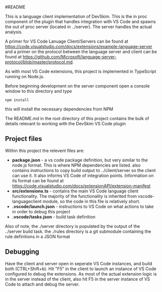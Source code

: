 #README

This is a language client implementation of DevSkim. This is the in proc component of the plugin that handles integration with VS Code and spawns the out of proc server (located in ../server).  The server handles the actual analysis. 

A primer for VS Code Lanuage Client/Servers can be found at https://code.visualstudio.com/docs/extensions/example-language-server and a primer on the protocol between the language server and client can be found at https://github.com/Microsoft/language-server-protocol/blob/master/protocol.md.

As with most VS Code extensions, this project is implemented in TypeScript running on Node.js.  

Before beginning development on the server component open a console window to this directory and type

	npm install

this will install the necessary dependencies from NPM

The README.md in the root directory of this project contains the bulk of details relevant to working with the DevSkim VS Code plugin

## Project files
Within this project the relevent files are:
* **package.json** - a vs code package definition, but very similar to the node.js format.  This is where NPM dependencies are listed. also contains instructions to copy build output to ../client/server so the client can use it.  It also informs VS Code of integration points.  Information on its format can be found at <https://code.visualstudio.com/docs/extensionAPI/extension-manifest> 
* **src/extensions.ts** - contains the main VS Code language client functionality.  The majority of the functionality is inherited from vscode-languageclient module, so the code in this file is relatively short.
* **.vscode/launch.json** - instructions to VS Code on what actions to take in order to debug this project
* **.vscode/tasks.json** - build task definition

Also of note, the ./server directory is populated by the output of the ../server build task.  the ./rules directory is a git submodule containing the rule definitions in a JSON format

## Debugging
Have the client and server open in seperate VS Code instances, and build both (CTRL+Shift+b).  Hit "F5" in the client to launch an instance of VS Code configured to debug the extensions.  As most of the actual extension logic is in the server instead of the client, also hit F5 in the server instance of VS Code to attach and debug the server.